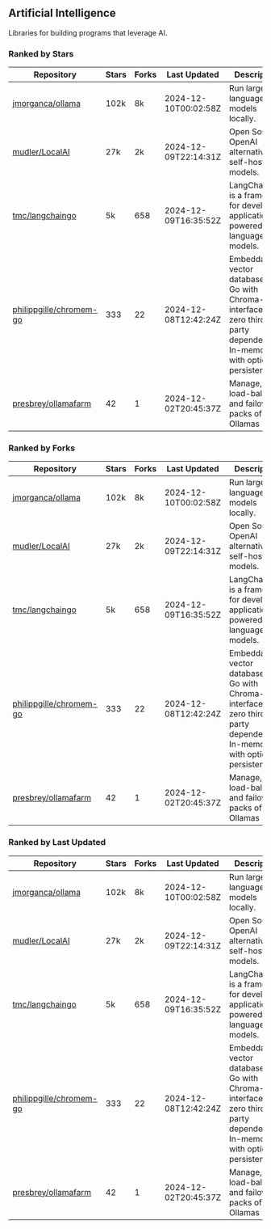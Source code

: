## Artificial Intelligence

Libraries for building programs that leverage AI.

### Ranked by Stars

| Repository | Stars | Forks | Last Updated | Description | 
|------------|-------|-------|--------------|-------------|
| [jmorganca/ollama](https://github.com/jmorganca/ollama) | 102k | 8k | 2024-12-10T00:02:58Z |  Run large language models locally. |
| [mudler/LocalAI](https://github.com/mudler/LocalAI) | 27k | 2k | 2024-12-09T22:14:31Z |  Open Source OpenAI alternative, self-host AI models. |
| [tmc/langchaingo](https://github.com/tmc/langchaingo) | 5k | 658 | 2024-12-09T16:35:52Z |  LangChainGo is a framework for developing applications powered by language models. |
| [philippgille/chromem-go](https://github.com/philippgille/chromem-go) | 333 | 22 | 2024-12-08T12:42:24Z |  Embeddable vector database for Go with Chroma-like interface and zero third-party dependencies. In-memory with optional persistence. |
| [presbrey/ollamafarm](https://github.com/presbrey/ollamafarm) | 42 | 1 | 2024-12-02T20:45:37Z |  Manage, load-balance, and failover packs of Ollamas |

### Ranked by Forks

| Repository | Stars | Forks | Last Updated | Description | 
|------------|-------|-------|--------------|-------------|
| [jmorganca/ollama](https://github.com/jmorganca/ollama) | 102k | 8k | 2024-12-10T00:02:58Z |  Run large language models locally. |
| [mudler/LocalAI](https://github.com/mudler/LocalAI) | 27k | 2k | 2024-12-09T22:14:31Z |  Open Source OpenAI alternative, self-host AI models. |
| [tmc/langchaingo](https://github.com/tmc/langchaingo) | 5k | 658 | 2024-12-09T16:35:52Z |  LangChainGo is a framework for developing applications powered by language models. |
| [philippgille/chromem-go](https://github.com/philippgille/chromem-go) | 333 | 22 | 2024-12-08T12:42:24Z |  Embeddable vector database for Go with Chroma-like interface and zero third-party dependencies. In-memory with optional persistence. |
| [presbrey/ollamafarm](https://github.com/presbrey/ollamafarm) | 42 | 1 | 2024-12-02T20:45:37Z |  Manage, load-balance, and failover packs of Ollamas |

### Ranked by Last Updated

| Repository | Stars | Forks | Last Updated | Description | 
|------------|-------|-------|--------------|-------------|
| [jmorganca/ollama](https://github.com/jmorganca/ollama) | 102k | 8k | 2024-12-10T00:02:58Z |  Run large language models locally. |
| [mudler/LocalAI](https://github.com/mudler/LocalAI) | 27k | 2k | 2024-12-09T22:14:31Z |  Open Source OpenAI alternative, self-host AI models. |
| [tmc/langchaingo](https://github.com/tmc/langchaingo) | 5k | 658 | 2024-12-09T16:35:52Z |  LangChainGo is a framework for developing applications powered by language models. |
| [philippgille/chromem-go](https://github.com/philippgille/chromem-go) | 333 | 22 | 2024-12-08T12:42:24Z |  Embeddable vector database for Go with Chroma-like interface and zero third-party dependencies. In-memory with optional persistence. |
| [presbrey/ollamafarm](https://github.com/presbrey/ollamafarm) | 42 | 1 | 2024-12-02T20:45:37Z |  Manage, load-balance, and failover packs of Ollamas |

